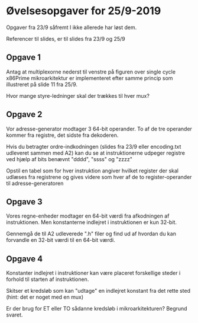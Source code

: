 # Øvelsesopgaver for 25/9-2019

Opgaver fra 23/9 såfremt I ikke allerede har løst dem.

Referencer til slides, er til slides fra 23/9 og 25/9


## Opgave 1

Antag at multiplexorne nederst til venstre på figuren over
single cycle x86Prime mikroarkitektur er implementeret efter
samme princip som illustreret på slide 11 fra 25/9.

Hvor mange styre-ledninger skal der trækkes til hver mux?


## Opgave 2

Vor adresse-generator modtager 3 64-bit operander.
To af de tre operander kommer fra registre, det sidste fra dekoderen.

Hvis du betragter ordre-indkodningen (slides fra 23/9 eller
encoding.txt udleveret sammen med A2) kan du se at instruktionerne
udpeger registre ved hjælp af bits benævnt "dddd", "ssss" og "zzzz"

Opstil en tabel som for hver instruktion angiver hvilket
register der skal udlæses fra registrene og gives videre som
hver af de to register-operander til adresse-generatoren


## Opgave 3

Vores regne-enheder modtager en 64-bit værdi fra afkodningen af instruktionen.
Men konstanterne indlejret i instruktionen er kun 32-bit.

Gennemgå de til A2 udleverede ".h" filer og find ud af hvordan du
kan forvandle en 32-bit værdi til en 64-bit værdi.


## Opgave 4

Konstanter indlejret i instruktioner kan være placeret forskellige
steder i forhold til starten af instruktionen.

Skitser et kredsløb som kan "udtage" en indlejret konstant fra det
rette sted (hint: det er noget med en mux)

Er der brug for ET eller TO sådanne kredsløb i mikroarkitekturen?
Begrund svaret.

